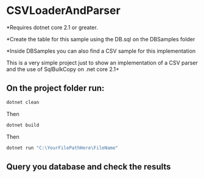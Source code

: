 # CSVLoaderAndParser

*Requires dotnet core 2.1 or greater.

*Create the table for this sample using the DB.sql on the DBSamples folder

*Inside DBSamples you can also find a CSV sample for this implementation

This is a very simple project just to show an implementation of a CSV parser and the use of SqlBulkCopy on .net core 2.1+

## On the project folder run:

```sh
dotnet clean
```

Then

```sh
dotnet build
```

Then

```sh
dotnet run "C:\YourFilePathHere\FileName"
```

## Query you database and check the results